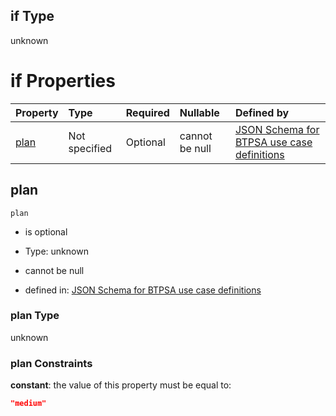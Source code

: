 ## if Type

unknown

# if Properties

| Property      | Type          | Required | Nullable       | Defined by                                                                                                                                                                                                                                  |
| :------------ | :------------ | :------- | :------------- | :------------------------------------------------------------------------------------------------------------------------------------------------------------------------------------------------------------------------------------------ |
| [plan](#plan) | Not specified | Optional | cannot be null | [JSON Schema for BTPSA use case definitions](btpsa-usecase-properties-services-items-allof-1-then-allof-85-then-allof-1-if-properties-plan.md "undefined#/properties/services/items/allOf/1/then/allOf/85/then/allOf/1/if/properties/plan") |

## plan



`plan`

*   is optional

*   Type: unknown

*   cannot be null

*   defined in: [JSON Schema for BTPSA use case definitions](btpsa-usecase-properties-services-items-allof-1-then-allof-85-then-allof-1-if-properties-plan.md "undefined#/properties/services/items/allOf/1/then/allOf/85/then/allOf/1/if/properties/plan")

### plan Type

unknown

### plan Constraints

**constant**: the value of this property must be equal to:

```json
"medium"
```
